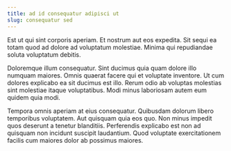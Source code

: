 ```yaml
---
title: ad id consequatur adipisci ut
slug: consequatur sed
---
```


Est ut qui sint corporis aperiam. Et nostrum aut eos expedita. Sit sequi ea totam quod ad dolore ad voluptatum molestiae. Minima qui repudiandae soluta voluptatum debitis.

Doloremque illum consequatur. Sint ducimus quia quam dolore illo numquam maiores. Omnis quaerat facere qui et voluptate inventore. Ut cum dolores explicabo ea sit ducimus est illo. Rerum odio ab voluptas molestias sint molestiae itaque voluptatibus. Modi minus laboriosam autem eum quidem quia modi.

Tempora omnis aperiam at eius consequatur. Quibusdam dolorum libero temporibus voluptatem. Aut quisquam quia eos quo. Non minus impedit quos deserunt a tenetur blanditiis. Perferendis explicabo est non ad quisquam non incidunt suscipit laudantium. Quod voluptate exercitationem facilis cum maiores dolor ab possimus maiores.
